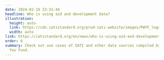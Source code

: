 ```yaml
---
date: 2024-02-16 23:31:44
headline: Who is using aid and development data?
illustration:
  height: auto
  link: https://cdn.iatistandard.org/prod-iati-website/images/PWYF_logo_1.width-260.format-webp.webp
  width: auto
link: https://iatistandard.org/en/news/who-is-using-aid-and-development-data/
order: 6
summary: Check out use cases of IATI and other data sources compiled by Publish What
  You Fund.
---
```

